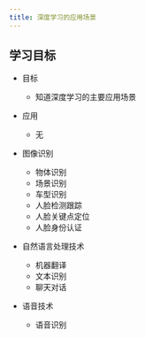 ```yaml
---
title: 深度学习的应用场景
---
```


## 学习目标
* 目标

    * 知道深度学习的主要应用场景
* 应用

    * 无
* 图像识别

    * 物体识别
    * 场景识别
    * 车型识别
    * 人脸检测跟踪
    * 人脸关键点定位
    * 人脸身份认证
* 自然语言处理技术
    * 机器翻译
    * 文本识别
    * 聊天对话
* 语音技术
    * 语音识别

